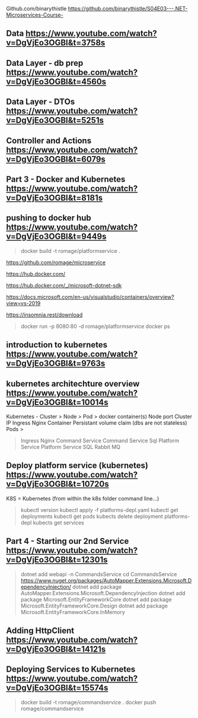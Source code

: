 Github.com/binarythistle
https://github.com/binarythistle/S04E03---.NET-Microservices-Course-

## Data https://www.youtube.com/watch?v=DgVjEo3OGBI&t=3758s

## Data Layer - db prep https://www.youtube.com/watch?v=DgVjEo3OGBI&t=4560s 

## Data Layer - DTOs https://www.youtube.com/watch?v=DgVjEo3OGBI&t=5251s 

## Controller and Actions https://www.youtube.com/watch?v=DgVjEo3OGBI&t=6079s

## Part 3 - Docker and Kubernetes https://www.youtube.com/watch?v=DgVjEo3OGBI&t=8181s

## pushing to docker hub https://www.youtube.com/watch?v=DgVjEo3OGBI&t=9449s

> docker build -t romage/platformservice .

https://github.com/romage/microservice

https://hub.docker.com/

https://hub.docker.com/_/microsoft-dotnet-sdk

https://docs.microsoft.com/en-us/visualstudio/containers/overview?view=vs-2019

https://insomnia.rest/download

> docker run -p 8080:80 -d romage/platformservice
> docker ps

## introduction to kubernetes https://www.youtube.com/watch?v=DgVjEo3OGBI&t=9763s

## kubernetes architechture overview https://www.youtube.com/watch?v=DgVjEo3OGBI&t=10014s

Kubernetes - Cluster > Node > Pod  > docker container(s)
Node port
Cluster IP 
Ingress Nginx Container 
Persistant volume claim (dbs are not stateless)
Pods > 
> Ingress Nginx 
> Command Service
> Command Service Sql
> Platform Service
> Platform Service SQL
> Rabbit MQ

## Deploy platform service (kubernetes) https://www.youtube.com/watch?v=DgVjEo3OGBI&t=10720s

K8S = Kubernetes
(from within the k8s folder command line...)
> kubectl version
> kubectl apply -f platforms-depl.yaml
> kubectl get deployments
> kubectl get pods
> kubects delete deployment platforms-depl
> kubects get services

## Part 4 - Starting our 2nd Service https://www.youtube.com/watch?v=DgVjEo3OGBI&t=12301s

> dotnet add webapi -n CommandsService
> cd CommandsService
https://www.nuget.org/packages/AutoMapper.Extensions.Microsoft.DependencyInjection/
> dotnet add package AutoMapper.Extensions.Microsoft.DependencyInjection
> dotnet add package Microsoft.EntityFrameworkCore
> dotnet add package Microsoft.EntityFrameworkCore.Design
> dotnet add package Microsoft.EntityFrameworkCore.InMemory


## Adding HttpClient https://www.youtube.com/watch?v=DgVjEo3OGBI&t=14121s

## Deploying Services to Kubernetes https://www.youtube.com/watch?v=DgVjEo3OGBI&t=15574s


> docker build -t romage/commandservice .
> docker push romage/commandservice 








